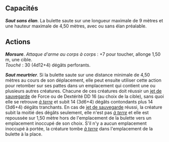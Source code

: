 ## Capacités
_**Saut sans élan**_. La bulette saute sur une longueur maximale de 9 mètres et une hauteur maximale de 4,50 mètres, avec ou sans élan préalable.

## Actions
_**Morsure**_. _Attaque d'arme au corps à corps_ : +7 pour toucher, allonge 1,50 m, une cible.  
_Touché_ : 30 (4d12+4) dégâts perforants.

_**Saut meurtrier**_. Si la bulette saute sur une distance minimale de 4,50 mètres au cours de son déplacement, elle peut ensuite utiliser cette action pour retomber sur ses pattes dans un emplacement qui contient une ou plusieurs autres créatures. Chacune de ces créatures doit réussir un [jet de sauvegarde](/utiliser-les-caracteristiques/#jets-de-sauvegarde) de Force ou de Dextérité DD 16 (au choix de la cible), sans quoi elle se retrouve [_à terre_](/gerer-la-sante-du-personnage/#a-terre) et subit 14 (3d6+4) dégâts contondants plus 14 (3d6+4) dégâts tranchants. En cas de [jet de sauvegarde](/utiliser-les-caracteristiques/#jets-de-sauvegarde) réussi, la créature subit la moitié des dégâts seulement, elle n'est pas [_à terre_](/gerer-la-sante-du-personnage/#a-terre) et elle est repoussée sur 1,50 mètre hors de l'emplacement de la bulette vers un emplacement inoccupé de son choix. S'il n'y a aucun emplacement inoccupé à portée, la créature tombe [_à terre_](/gerer-la-sante-du-personnage/#a-terre) dans l'emplacement de la bulette à la place.
